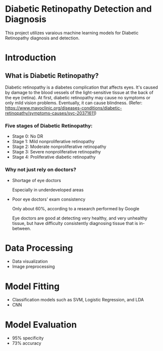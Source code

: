 # Diabetic Retinopathy Detection and Diagnosis
This project utilizes varaious machine learning models for Diabetic Retinopathy diagnosis and detection.

# Introduction
## What is Diabetic Retinopathy?
Diabetic retinopathy is a diabetes complication that affects eyes. It's caused by damage to the blood vessels of the light-sensitive tissue at the back of the eye (retina). At first, diabetic retinopathy may cause no symptoms or only mild vision problems. Eventually, it can cause blindness. (Refer: https://www.mayoclinic.org/diseases-conditions/diabetic-retinopathy/symptoms-causes/syc-20371611)

### Five stages of Diabetic Retinopathy:
   - Stage 0: No DR
   - Stage 1: Mild nonproliferative retinopathy
   - Stage 2: Moderate nonproliferative retinopathy 
   - Stage 3: Severe nonproliferative retinopathy
   - Stage 4: Proliferative diabetic retinopathy  
### Why not just rely on doctors?
  - Shortage of eye doctors
    
    Especially in underdeveloped areas
  - Poor eye doctors' exam consistency
    
    Only about 60%, according to a research performed by Google
    
    Eye doctors are good at detecting very healthy, and very unhealthy tissue, but have difficulty consistently diagnosing tissue that is in-between.
# Data Processing
- Data visualization 
- Image preprocessing
# Model Fitting
- Classification models such as SVM, Logistic Regression, and LDA
- CNN
# Model Evaluation
- 95% specificity
- 73% accuracy

